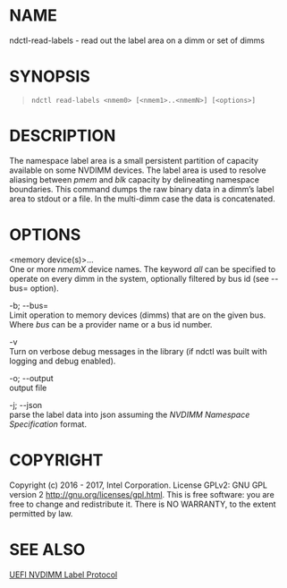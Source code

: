 NAME
====

ndctl-read-labels - read out the label area on a dimm or set of dimms

SYNOPSIS
========

>     ndctl read-labels <nmem0> [<nmem1>..<nmemN>] [<options>]

DESCRIPTION
===========

The namespace label area is a small persistent partition of capacity available on some NVDIMM devices. The label area is used to resolve aliasing between *pmem* and *blk* capacity by delineating namespace boundaries. This command dumps the raw binary data in a dimm’s label area to stdout or a file. In the multi-dimm case the data is concatenated.

OPTIONS
=======

&lt;memory device(s)&gt;…  
One or more *nmemX* device names. The keyword *all* can be specified to operate on every dimm in the system, optionally filtered by bus id (see --bus= option).

-b; --bus=  
Limit operation to memory devices (dimms) that are on the given bus. Where *bus* can be a provider name or a bus id number.

-v  
Turn on verbose debug messages in the library (if ndctl was built with logging and debug enabled).

-o; --output  
output file

-j; --json  
parse the label data into json assuming the *NVDIMM Namespace Specification* format.

COPYRIGHT
=========

Copyright (c) 2016 - 2017, Intel Corporation. License GPLv2: GNU GPL version 2 <http://gnu.org/licenses/gpl.html>. This is free software: you are free to change and redistribute it. There is NO WARRANTY, to the extent permitted by law.

SEE ALSO
========

[UEFI NVDIMM Label Protocol](http://www.uefi.org/sites/default/files/resources/UEFI_Spec_2_7.pdf)
